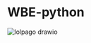 # WBE-python

![lolpago drawio](https://github.com/user-attachments/assets/fcb84fde-29a2-4b43-b083-75d34e5a51f4)
